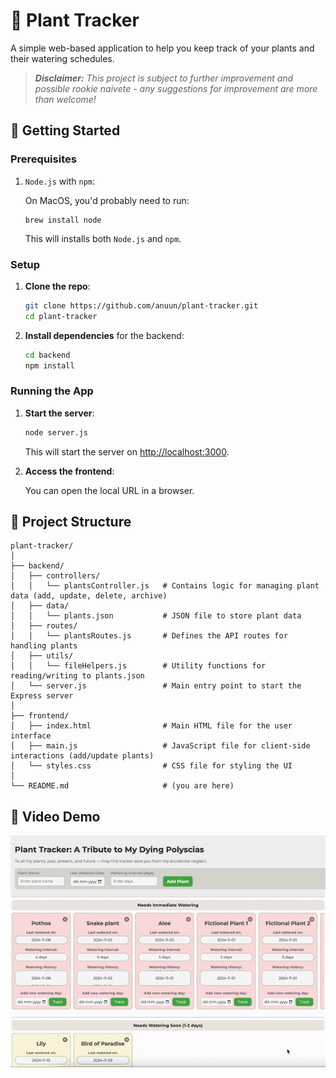 
# 🌱 Plant Tracker

A simple web-based application to help you keep track of your plants and their watering schedules. 

>***Disclaimer:** This project is subject to further improvement and possible rookie naivete - any suggestions for improvement are more than welcome!*

## 🚀 Getting Started

### Prerequisites

1. `Node.js` with `npm`:

   On MacOS, you'd probably need to run:
   ```
   brew install node
   ```

   This will installs both `Node.js` and `npm`.

### Setup

1. **Clone the repo**:
   ```bash
   git clone https://github.com/anuun/plant-tracker.git
   cd plant-tracker
   ```

2. **Install dependencies** for the backend:
   ```bash
   cd backend
   npm install
   ```

### Running the App

1. **Start the server**:
   ```bash
   node server.js
   ```

   This will start the server on [http://localhost:3000](http://localhost:3000).

2. **Access the frontend**:

   You can open the local URL in a browser.


## 📝 Project Structure

```
plant-tracker/
│
├── backend/
│   ├── controllers/
│   │   └── plantsController.js   # Contains logic for managing plant data (add, update, delete, archive)
│   ├── data/
│   │   └── plants.json           # JSON file to store plant data
│   ├── routes/
│   │   └── plantsRoutes.js       # Defines the API routes for handling plants
│   ├── utils/
│   │   └── fileHelpers.js        # Utility functions for reading/writing to plants.json
│   └── server.js                 # Main entry point to start the Express server
│
├── frontend/
│   ├── index.html                # Main HTML file for the user interface
│   ├── main.js                   # JavaScript file for client-side interactions (add/update plants)
│   └── styles.css                # CSS file for styling the UI
│
└── README.md                     # (you are here)
```

## 🎥 Video Demo
![Screenshot](./sample-use.gif)
